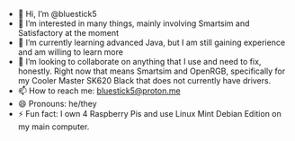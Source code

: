 - 👋 Hi, I’m @bluestick5
- 👀 I’m interested in many things, mainly involving Smartsim and Satisfactory at the moment
- 🌱 I’m currently learning advanced Java, but I am still gaining experience and am willing to learn more
- 💞️ I’m looking to collaborate on anything that I use and need to fix, honestly. Right now that means Smartsim and OpenRGB, specifically for my Cooler Master SK620 Black that does not currently have drivers.
- 📫 How to reach me: bluestick5@proton.me
- 😄 Pronouns: he/they
- ⚡ Fun fact: I own 4 Raspberry Pis and use Linux Mint Debian Edition on my main computer.

